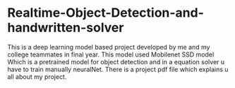 # Realtime-Object-Detection-and-handwritten-solver
This is a deep learning model based project developed by me and my college teammates in final year.
This model used Mobilenet SSD model Which is a pretrained model for object detection and in a equation solver u have to train manually neuralNet.
There is a project pdf file which explains u all about my project.
